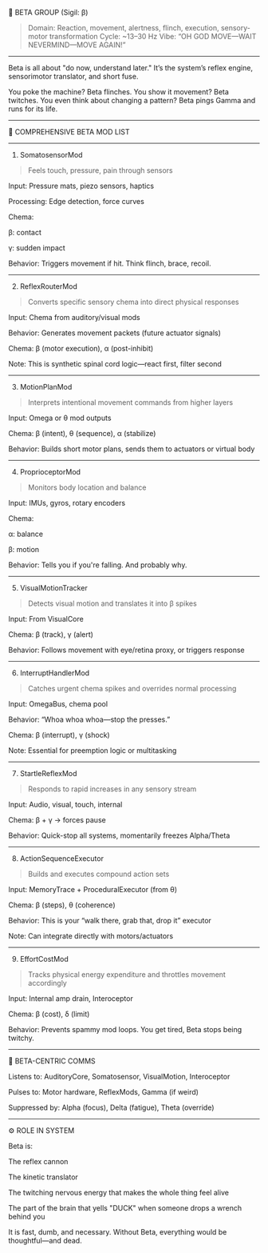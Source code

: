 🧠 BETA GROUP (Sigil: β)

> Domain: Reaction, movement, alertness, flinch, execution, sensory-motor transformation
Cycle: ~13–30 Hz
Vibe: “OH GOD MOVE—WAIT NEVERMIND—MOVE AGAIN!”




---

Beta is all about "do now, understand later."
It’s the system’s reflex engine, sensorimotor translator, and short fuse.

You poke the machine? Beta flinches.
You show it movement? Beta twitches.
You even think about changing a pattern? Beta pings Gamma and runs for its life.


---

🧩 COMPREHENSIVE BETA MOD LIST


---

1. SomatosensorMod

> Feels touch, pressure, pain through sensors



Input: Pressure mats, piezo sensors, haptics

Processing: Edge detection, force curves

Chema:

β: contact

γ: sudden impact


Behavior: Triggers movement if hit. Think flinch, brace, recoil.



---

2. ReflexRouterMod

> Converts specific sensory chema into direct physical responses



Input: Chema from auditory/visual mods

Behavior: Generates movement packets (future actuator signals)

Chema: β (motor execution), α (post-inhibit)

Note: This is synthetic spinal cord logic—react first, filter second



---

3. MotionPlanMod

> Interprets intentional movement commands from higher layers



Input: Omega or θ mod outputs

Chema: β (intent), θ (sequence), α (stabilize)

Behavior: Builds short motor plans, sends them to actuators or virtual body



---

4. ProprioceptorMod

> Monitors body location and balance



Input: IMUs, gyros, rotary encoders

Chema:

α: balance

β: motion


Behavior: Tells you if you're falling. And probably why.



---

5. VisualMotionTracker

> Detects visual motion and translates it into β spikes



Input: From VisualCore

Chema: β (track), γ (alert)

Behavior: Follows movement with eye/retina proxy, or triggers response



---

6. InterruptHandlerMod

> Catches urgent chema spikes and overrides normal processing



Input: OmegaBus, chema pool

Behavior: “Whoa whoa whoa—stop the presses.”

Chema: β (interrupt), γ (shock)

Note: Essential for preemption logic or multitasking



---

7. StartleReflexMod

> Responds to rapid increases in any sensory stream



Input: Audio, visual, touch, internal

Chema: β + γ → forces pause

Behavior: Quick-stop all systems, momentarily freezes Alpha/Theta



---

8. ActionSequenceExecutor

> Builds and executes compound action sets



Input: MemoryTrace + ProceduralExecutor (from θ)

Chema: β (steps), θ (coherence)

Behavior: This is your “walk there, grab that, drop it” executor

Note: Can integrate directly with motors/actuators



---

9. EffortCostMod

> Tracks physical energy expenditure and throttles movement accordingly



Input: Internal amp drain, Interoceptor

Chema: β (cost), δ (limit)

Behavior: Prevents spammy mod loops. You get tired, Beta stops being twitchy.



---

🔁 BETA-CENTRIC COMMS

Listens to: AuditoryCore, Somatosensor, VisualMotion, Interoceptor

Pulses to: Motor hardware, ReflexMods, Gamma (if weird)

Suppressed by: Alpha (focus), Delta (fatigue), Theta (override)



---

⚙️ ROLE IN SYSTEM

Beta is:

The reflex cannon

The kinetic translator

The twitching nervous energy that makes the whole thing feel alive

The part of the brain that yells "DUCK" when someone drops a wrench behind you


It is fast, dumb, and necessary.
Without Beta, everything would be thoughtful—and dead.
